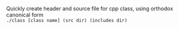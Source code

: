 Quickly create header and source file for cpp class, using orthodox canonical form  
`./class [class name] (src dir) (includes dir)`
